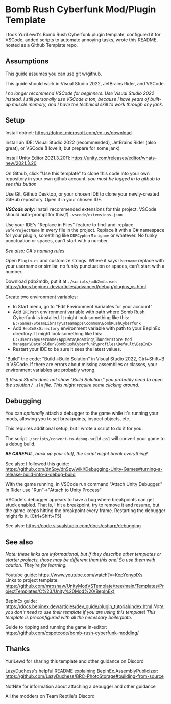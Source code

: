 # Bomb Rush Cyberfunk Mod/Plugin Template

I took YuriLewd's Bomb Rush Cyberfunk plugin template, configured it for VSCode, added scripts to automate annoying tasks, wrote this README, hosted as a Github Template repo.

## Assumptions

This guide assumes you can use git w/github.

This guide should work in Visual Studio 2022, JetBrains Rider, and VSCode.

*I no longer recommend VSCode for beginners.  Use Visual Studio 2022 instead.  I still personally use VSCode a ton, because I have years of built-up muscle memory, and I have the technical skill to work through any jank.*

## Setup

Install dotnet: https://dotnet.microsoft.com/en-us/download

Install an IDE: Visual Studio 2022 (recommended), JetBrains Rider (also great), or VSCode (I love it, but prepare for some jank)
<!--https://code.visualstudio.com/-->

Install Unity Editor 2021.3.20f1: https://unity.com/releases/editor/whats-new/2021.3.20

On Github, click "Use this template" to clone this code into your own repository in your own github account. *you must be logged in to github to see this button*

Use Git, Github Desktop, or your chosen IDE to clone your newly-created GitHub repository.  Open it in your chosen IDE.

_**VSCode only:**_ Install recommended extensions for this project.  VSCode should auto-prompt for this(?) `.vscode/extensions.json`

Use your IDE's "Replace in Files" feature to find-and-replace `SafeProjectName` in every file in the project. Replace it with a C# namespace for your plugin, something like `DDRCypherMinigame` or whatever. No funky punctuation or spaces, can't start with a number.

*See also: [C#'s naming rules](https://learn.microsoft.com/en-us/dotnet/csharp/fundamentals/coding-style/identifier-names#naming-rules)*

Open `Plugin.cs` and customize strings.  Where it says `Username` replace with your username or similar, no funky punctuation or spaces, can't start with a number.

Download pdb2mdb, put it at `./scripts/pdb2mdb.exe`: https://docs.bepinex.dev/articles/advanced/debug/plugins_vs.html

<!-- Generate publicized game dll.  PowerShell script `./scripts/generate-publicized-assemblies.ps1` may do the trick. If it's confused about install location of BRC,
pass as `./scripts/generate-publicized-assemblies.ps1 -brcInstallDirectory PATH_HERE` or jump to next step to fix `.csproj` variables and then come back. -->

Create two environment variables:

- In Start menu, go to "Edit Environment Variables for your account"
- Add `BRCPath` environment variable with path where Bomb Rush Cyberfunk is installed. It might look something like this: `E:\Games\SteamLibrary\steamapps\common\BombRushCyberfunk`
- Add `BepInExDirectory` environment variable with path to your BepInEx directory. It might look something like this: `C:\Users\myusername\AppData\Roaming\Thunderstore Mod Manager\DataFolder\BombRushCyberfunk\profiles\Default\BepInEx`
- Restart your IDE to be sure it sees the latest values.

"Build" the code: "Build->Build Solution" in Visual Studio 2022, Ctrl+Shift+B in VSCode.  If there are errors about missing assemblies or classes,
your environment variables are probably wrong.

*If Visual Studio does not show "Build Solution," you probably need to open the solution / `.sln` file. This might require some clicking around.*

## Debugging

You can _optionally_ attach a debugger to the game while it's running your mods, allowing you to set breakpoints, inspect objects, etc.

This requires additional setup, but I wrote a script to do it for you.

The script `./scripts/convert-to-debug-build.ps1` will convert your game to a debug build.

_**BE CAREFUL**, back up your stuff, the script might break everything!_

See also: I followed this guide: https://github.com/dnSpy/dnSpy/wiki/Debugging-Unity-Games#turning-a-release-build-into-a-debug-build  

With the game running, in VSCode run command "Attach Unity Debugger."  In Rider use "Run"->"Attach to Unity Process"

VSCode's debugger appears to have a bug where breakpoints can get stuck enabled. That is, I hit a breakpoint, try to remove it and resume, but the game keeps hitting the breakpoint every frame.  Restarting the debugger might fix it. (Ctrl+Shift+F5)

See also: https://code.visualstudio.com/docs/csharp/debugging

## See also

*Note: these links are informational, but if they describe other templates or starter projects, those may be different than this one! So use them with caution. They're for learning.*

Youtube guide: https://www.youtube.com/watch?v=KopYonyplXs  
Links to project template: https://github.com/mroshaw/UnityModVSTemplate/tree/main/Templates/ProjectTemplates/C%23/Unity%20Mod%20(BepInEx)

BepInEx guide: https://docs.bepinex.dev/articles/dev_guide/plugin_tutorial/index.html
*Note: you don't need to use their template if you are using this template!  This template is preconfigured with all the necessary boilerplate.*

Guide to ripping and running the game in-editor: https://github.com/cspotcode/bomb-rush-cyberfunk-modding/

## Thanks

YuriLewd for sharing this template and other guidance on Discord

LazyDuchess's helpful README explaining BepInEx.AssemblyPublicizer: https://github.com/LazyDuchess/BRC-PhotoStorage#building-from-source

NotNite for information about attaching a debugger and other guidance

All the modders on Team Reptile's Discord
